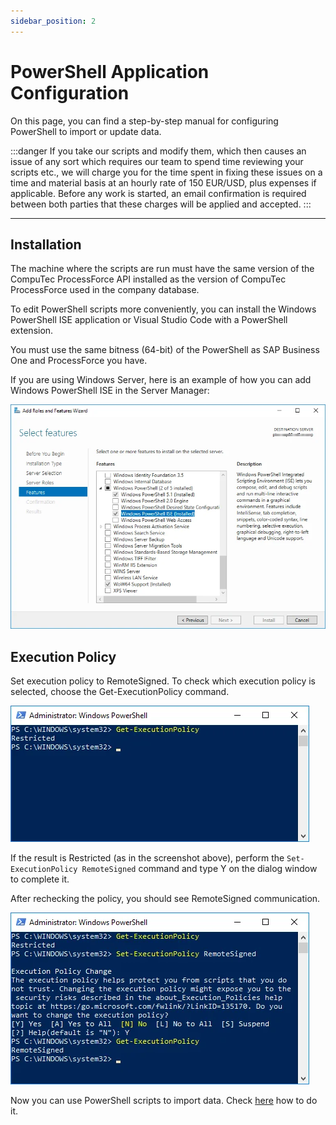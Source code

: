 ```yaml
---
sidebar_position: 2
---
```


# PowerShell Application Configuration

On this page, you can find a step-by-step manual for configuring PowerShell to import or update data.

:::danger
    If you take our scripts and modify them, which then causes an issue of any sort which requires our team to spend time reviewing your scripts etc., we will charge you for the time spent in fixing these issues on a time and material basis at an hourly rate of 150 EUR/USD, plus expenses if applicable. Before any work is started, an email confirmation is required between both parties that these charges will be applied and accepted.
:::

---

## Installation

The machine where the scripts are run must have the same version of the CompuTec ProcessForce API installed as the version of CompuTec ProcessForce used in the company database.

To edit PowerShell scripts more conveniently, you can install the Windows PowerShell ISE application or Visual Studio Code with a PowerShell extension.

You must use the same bitness (64-bit) of the PowerShell as SAP Business One and ProcessForce you have.

If you are using Windows Server, here is an example of how you can add Windows PowerShell ISE in the Server Manager:

![Roles and Features](./media/ps-app-configuration/roles-features-wizard.webp)

## Execution Policy

Set execution policy to RemoteSigned. To check which execution policy is selected, choose the Get-ExecutionPolicy command.

![Get Execution Policy](./media/ps-app-configuration/get-execution-policy.webp)

If the result is Restricted (as in the screenshot above), perform the `Set-ExecutionPolicy RemoteSigned` command and type Y on the dialog window to complete it.

After rechecking the policy, you should see RemoteSigned communication.

![PowerShell Set Execution](./media/ps-app-configuration/ps-set-execution-policy.webp)

Now you can use PowerShell scripts to import data. Check [here](../data-import/overview.md) how to do it.
